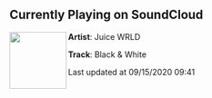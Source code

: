 ## Currently Playing on SoundCloud

[<img align="left" width="100" src="https://i1.sndcdn.com/artworks-B1hXZBLUT6Lw-0-t50x50.jpg">](https://soundcloud.com/uiceheidd/black-white?in=uiceheidd/sets/goodbyegoodriddance)

**Artist**: Juice WRLD 

**Track**: Black & White

Last updated at 09/15/2020 09:41
